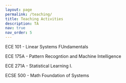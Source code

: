 ```yaml
---
layout: page
permalink: /teaching/
title: Teaching Activities
description: TA 
nav: true
nav_order: 5
---
```

ECE 101 - Linear Systems FUndamentals

ECE 175A - Pattern Recogntion and Machine Intelligence

ECE 271A - Statistical Learning I.

ECSE 500 - Math Foundation of Systems
